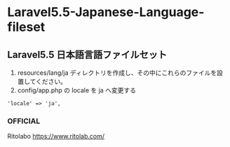 # Laravel5.5-Japanese-Language-fileset
## Laravel5.5 日本語言語ファイルセット  
1. resources/lang/ja ディレクトリを作成し、その中にこれらのファイルを設置してください。  
2. config/app.php の locale を ja へ変更する
```
'locale' => 'ja',
```

### OFFICIAL
Ritolabo https://www.ritolab.com/
